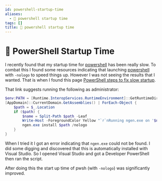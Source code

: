```yaml
---
id: powershell-startup-time
aliases:
  - 🐚 powershell startup time
tags: []
title: 🐚 powershell startup time
---
```

# 🐚 PowerShell Startup Time

I recently found that my startup time for [powershell](powershell.md) has been really slow. To combat this I found some resources indicating that launching [powershell](powershell.md) with `-nologo` to speed things up. However I was not seeing the results that I wanted. That is when I found this page [PowerShell steps to fix slow startup](https://stackoverflow.com/questions/59341482/powershell-steps-to-fix-slow-startup).

That link suggests running the following as administrator:
```powershell
$env:PATH = [Runtime.InteropServices.RuntimeEnvironment]::GetRuntimeDirectory()
[AppDomain]::CurrentDomain.GetAssemblies() | ForEach-Object {
    $path = $_.Location
    if ($path) { 
        $name = Split-Path $path -Leaf
        Write-Host -ForegroundColor Yellow "`r`nRunning ngen.exe on '$name'"
        ngen.exe install $path /nologo
    }
}
```

When I tried it I got an error indicating that `ngen.exe` could not be found. I did some digging and discovered that this is automatically installed with Visual Studio. So I opened Visual Studio and got a Developer PowerShell then ran the script.

After doing this the start up time of pwsh (with `-nologo`) was significantly improved.
